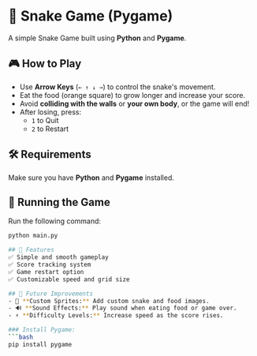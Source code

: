 # 🐍 Snake Game (Pygame)

A simple Snake Game built using **Python** and **Pygame**.

## 🎮 How to Play
- Use **Arrow Keys** (`← ↑ ↓ →`) to control the snake's movement.
- Eat the food (orange square) to grow longer and increase your score.
- Avoid **colliding with the walls** or **your own body**, or the game will end!
- After losing, press:
  - `1` to Quit
  - `2` to Restart

## 🛠 Requirements
Make sure you have **Python** and **Pygame** installed.


## 🚀 Running the Game
Run the following command:
```bash
python main.py

## 🔧 Features
✅ Simple and smooth gameplay
✅ Score tracking system
✅ Game restart option
✅ Customizable speed and grid size

## 🚀 Future Improvements
- 🎨 **Custom Sprites:** Add custom snake and food images.
- 🔊 **Sound Effects:** Play sound when eating food or game over.
- ⚡ **Difficulty Levels:** Increase speed as the score rises.

### Install Pygame:
```bash
pip install pygame


